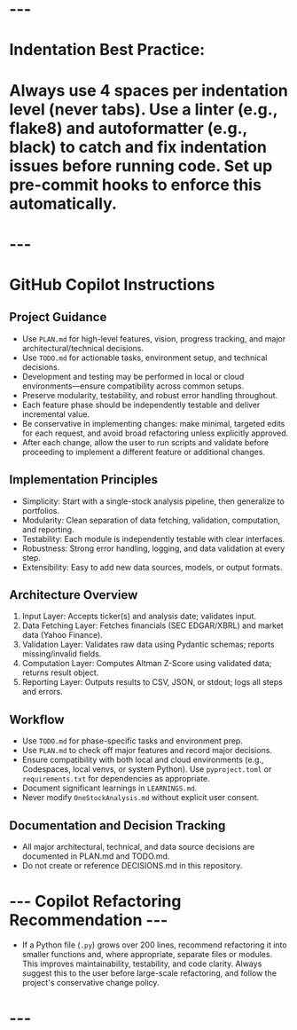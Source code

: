 # ---
# Indentation Best Practice:
# Always use 4 spaces per indentation level (never tabs). Use a linter (e.g., flake8) and autoformatter (e.g., black) to catch and fix indentation issues before running code. Set up pre-commit hooks to enforce this automatically.
# ---

# GitHub Copilot Instructions

## Project Guidance
- Use `PLAN.md` for high-level features, vision, progress tracking, and major architectural/technical decisions.
- Use `TODO.md` for actionable tasks, environment setup, and technical decisions.
- Development and testing may be performed in local or cloud environments—ensure compatibility across common setups.
- Preserve modularity, testability, and robust error handling throughout.
- Each feature phase should be independently testable and deliver incremental value.
- Be conservative in implementing changes: make minimal, targeted edits for each request, and avoid broad refactoring unless explicitly approved.
- After each change, allow the user to run scripts and validate before proceeding to implement a different feature or additional changes.

## Implementation Principles
- Simplicity: Start with a single-stock analysis pipeline, then generalize to portfolios.
- Modularity: Clean separation of data fetching, validation, computation, and reporting.
- Testability: Each module is independently testable with clear interfaces.
- Robustness: Strong error handling, logging, and data validation at every step.
- Extensibility: Easy to add new data sources, models, or output formats.

## Architecture Overview
1. Input Layer: Accepts ticker(s) and analysis date; validates input.
2. Data Fetching Layer: Fetches financials (SEC EDGAR/XBRL) and market data (Yahoo Finance).
3. Validation Layer: Validates raw data using Pydantic schemas; reports missing/invalid fields.
4. Computation Layer: Computes Altman Z-Score using validated data; returns result object.
5. Reporting Layer: Outputs results to CSV, JSON, or stdout; logs all steps and errors.

## Workflow
- Use `TODO.md` for phase-specific tasks and environment prep.
- Use `PLAN.md` to check off major features and record major decisions.
- Ensure compatibility with both local and cloud environments (e.g., Codespaces, local venvs, or system Python). Use `pyproject.toml` or `requirements.txt` for dependencies as appropriate.
- Document significant learnings in `LEARNINGS.md`.
- Never modify `OneStockAnalysis.md` without explicit user consent.

## Documentation and Decision Tracking
- All major architectural, technical, and data source decisions are documented in PLAN.md and TODO.md.
- Do not create or reference DECISIONS.md in this repository.

# --- Copilot Refactoring Recommendation ---
- If a Python file (`.py`) grows over 200 lines, recommend refactoring it into smaller functions and, where appropriate, separate files or modules. This improves maintainability, testability, and code clarity. Always suggest this to the user before large-scale refactoring, and follow the project's conservative change policy.
# ---

